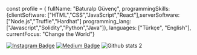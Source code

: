 const profile = {
 fullName: "Baturalp Güvenç",
 programmingSkills: {clientSoftware: ["HTML","CSS","JavaScript","React"],serverSoftware: ["Node.js","Truffle","Hardhat"] programming_lang:["Javascript","Solidity","Python","Java"]},
  languages: ["Türkçe", "English"],
  currentFocus: "Change the World"}






[![Instagram Badge](https://img.shields.io/badge/-Instagram-C13584?style=flat-square&labelColor=C13584&logo=instagram&logoColor=white&link=link)](https://www.instagram.com/baturalpp.guvenc/)
[![Medium Badge](https://img.shields.io/badge/-Medium-757575?style=flat-square&labelColor=757575&logo=Medium&logoColor=white&link=link)](https://medium.com/@baturalpguvenc) 
![Github stats 2](https://github-readme-stats.vercel.app/api?username=baturalpguvenc&show_icons=true&theme=radical)
